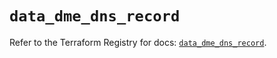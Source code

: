 # `data_dme_dns_record`

Refer to the Terraform Registry for docs: [`data_dme_dns_record`](https://registry.terraform.io/providers/dnsmadeeasy/dme/1.0.8/docs/data-sources/dns_record).
